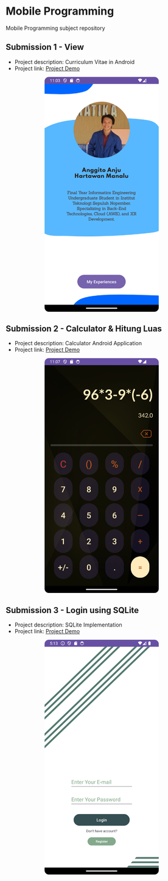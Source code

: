 # Mobile Programming
Mobile Programming subject repository

## Submission 1 - View
- Project description: Curriculum Vitae in Android
- Project link: [Project Demo](https://youtu.be/lKz0k0OWDcs)

<p align="center">
    <img src="./figures/assignment_1_figure.png" alt="Assigment 1" width="300" text-align="center">
</p>

## Submission 2 - Calculator & Hitung Luas
- Project description: Calculator Android Application
- Project link: [Project Demo](https://youtu.be/d1i6trg7VVw)
<p align="center">
    <img src="./figures/assignment_2_figure.png" alt="Assigment 2" width="300" text-align="center">
</p>

## Submission 3 - Login using SQLite
- Project description: SQLite Implementation
- Project link: [Project Demo](https://youtu.be/d1i6trg7VVw)
<p align="center">
    <img src="./figures/assignment_3_figure.png" alt="Assigment 3" width="300" text-align="center">
</p>
